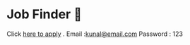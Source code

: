# Job Finder 💼

Click [here to apply](https://mrkunalmittal.github.io/Job-Finder/) .
Email :kunal@email.com
Password : 123
